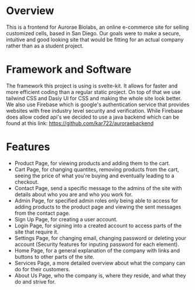 # Overview
This is a frontend for Aurorae Biolabs, an online e-commerce site for selling customized cells, based in San Diego. Our goals were to make a secure, intuitive and good looking site that would be fitting for an actual company rather than as a student project.

# Framework and Software
The framework this project is using is svelte-kit. It allows for faster and more efficient coding than a regular static project. On top of that we use tailwind CSS and Dasiy UI for CSS and making the whole site look better. We also use Firebase which is google's authentication service that provides websites with free industry level security and verification. While Firebase does allow coded api's we decided to use a java backend which can be found at this link: https://github.com/kar722/auroraebackend

# Features
- Product Page, for viewing products and adding them to the cart.
- Cart Page, for changing quantites, removing products from the cart, seeing the price of what you're buying and eventually leading to a checkout.
- Contact Page, send a specific message to the admins of the site with details about who you are and who you work for.
- Admin Page, for specified admin roles only being able to access for adding products to the product page and viewing the sent messages from the contact page.
- Sign Up Page, for creating a user account.
- Login Page, for sigining into a created account to access parts of the site that require it.
- Settings Page, for changing email, changing password or deleting your account (Security features for inputing password for each element).
- Home Page, for a general explanation of the company with links and buttons to other parts of the site.
- Services Page, a more detailed overview about what the company can do for their customers.
- About Us Page, who the company is, where they reside, and what they do and strive for.

